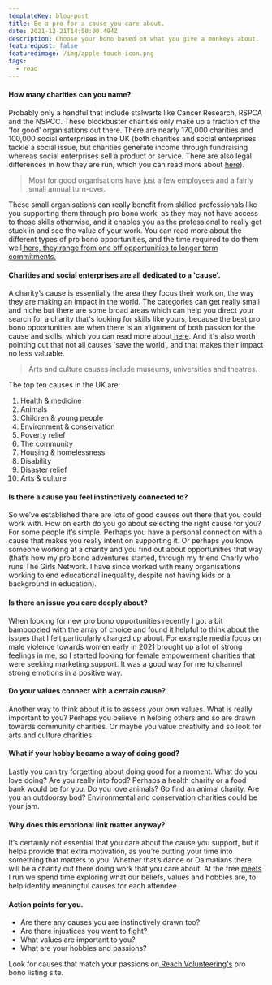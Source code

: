 ```yaml
---
templateKey: blog-post
title: Be a pro for a cause you care about.
date: 2021-12-21T14:50:00.494Z
description: Choose your bono based on what you give a monkeys about.
featuredpost: false
featuredimage: /img/apple-touch-icon.png
tags:
  - read
---
```

#### How many charities can you name?

Probably only a handful that include stalwarts like Cancer Research, RSPCA and the NSPCC. These blockbuster charities only make up a fraction of the ‘for good’ organisations out there. There are nearly 170,000 charities and 100,000 social enterprises in the UK (both charities and social enterprises tackle a social issue, but charities generate income through fundraising whereas social enterprises sell a product or service. There are also legal differences in how they are run, which you can read more about [here](https://www.gullands.com/news-events/news/the-difference-between-a-charity-and-a-social-enterprise/)). 

> Most for good organisations have just a few employees and a fairly small annual turn-over. 

These small organisations can really benefit from skilled professionals like you supporting them through pro bono work, as they may not have access to those skills otherwise, and it enables you as the professional to really get stuck in and see the value of your work. You can read more about the different types of pro bono opportunities, and the time required to do them well[ here, they range from one off opportunities to longer term commitments.](https://skillingtime.co.uk/blog/2016-12-17-making-time-to-do-good/)

#### Charities and social enterprises are all dedicated to a 'cause'.

A charity’s cause is essentially the area they focus their work on, the way they are making an impact in the world. The categories can get really small and niche but there are some broad areas which can help you direct your search for a charity that's looking for skills like yours, because the best pro bono opportunities are when there is an alignment of both passion for the cause and skills, which you can read more about[ here](https://skillingtime.co.uk/blog/2017-01-04-your-professional-skills-are-so-valuable/). And it's also worth pointing out that not all causes 'save the world', and that makes their impact no less valuable. 

> Arts and culture causes include museums, universities and theatres.

The top ten causes in the UK are:

1. Health & medicine
2. Animals
3. Children & young people
4. Environment & conservation
5. Poverty relief
6. The community
7. Housing & homelessness
8. Disability
9. Disaster relief
10. Arts & culture

#### Is there a cause you feel instinctively connected to?

So we’ve established there are lots of good causes out there that you could work with. How on earth do you go about selecting the right cause for you? For some people it’s simple. Perhaps you have a personal connection with a cause that makes you really intent on supporting it. Or perhaps you know someone working at a charity and you find out about opportunities that way (that’s how my pro bono adventures started, through my friend Charly who runs The Girls Network. I have since worked with many organisations working to end educational inequality, despite not having kids or a background in education).

#### Is there an issue you care deeply about?

When looking for new pro bono opportunities recently I got a bit bamboozled with the array of choice and found it helpful to think about the issues that I felt particularly charged up about. For example media focus on male violence towards women early in 2021 brought up a lot of strong feelings in me, so I started looking for female empowerment charities that were seeking marketing support. It was a good way for me to channel strong emotions in a positive way.

#### Do your values connect with a certain cause?

Another way to think about it is to assess your own values. What is really important to you? Perhaps you believe in helping others and so are drawn towards community charities. Or maybe you value creativity and so look for arts and culture charities. 

#### What if your hobby became a way of doing good?

Lastly you can try forgetting about doing good for a moment. What do you love doing? Are you really into food? Perhaps a health charity or a food bank would be for you. Do you love animals? Go find an animal charity. Are you an outdoorsy bod? Environmental and conservation charities could be your jam.

#### Why does this emotional link matter anyway?

It’s certainly not essential that you care about the cause you support, but it helps provide that extra motivation, as you’re putting your time into something that matters to you. Whether that’s dance or Dalmatians there will be a charity out there doing work that you care about. At the free [meets ](https://skillingtime.co.uk/meet)I run we spend time exploring what our beliefs, values and hobbies are, to help identify meaningful causes for each attendee.

#### Action points for you.

* Are there any causes you are instinctively drawn too?
* Are there injustices you want to fight?
* What values are important to you?
* What are your hobbies and passions?

Look for causes that match your passions on[ Reach Volunteering's](https://reachvolunteering.org.uk) pro bono listing site.